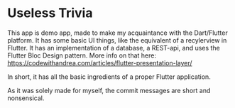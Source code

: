 # Useless Trivia
This app is demo app, made to make my acquaintance with the Dart/Flutter platform. It has some basic UI things, like the equivalent of a recylerview in Flutter. It has an implementation of a database, a REST-api, and uses the Flutter Bloc Design pattern. More info on that here: 
https://codewithandrea.com/articles/flutter-presentation-layer/

In short, it has all the basic ingredients of a proper Flutter application. 

As it was solely made for myself, the commit messages are short and nonsensical. 
